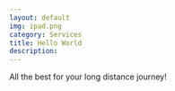```yaml
---
layout: default
img: ipad.png
category: Services
title: Hello World
description: 
---
```


All the best for your long distance journey!

